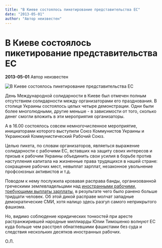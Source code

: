 ```yaml
---
title: "В Киеве состоялось пикетирование представительства ЕС"
date: "2013-05-01"
author: "Автор неизвестен"
---
```


# В Киеве состоялось пикетирование представительства ЕС

**2013-05-01** Автор неизвестен

![В Киеве состоялось пикетирование представительства ЕС](http://cs306814.vk.me/v306814767/760b/ty2ceXW6MPs.jpg)

День Международной солидарности в Киеве был отмечен полным отсутствием солидарности между организаторами его празднования. В столице Украины состоялось целых четыре демонстрации. Одни были более многолюдными, другие меньше - в зависимости от того, сколько денег смогли вложить в эти мероприятия организаторы.

А в 16.00 состоялось совсем немногочисленное мероприятие, инициаторами которого выступили Союз Коммунистов Украины и Украинский Коммунистический Рабочий Союз.

Целью пикета, по словам организаторов, являеться выражение солидарности с рабочими ЕС, вставших на защиту своих интересов и призыв к рабочим Украины объединить свои усилия в борьбе против наступления капитала на жизненные права трудящихся в нашей стране: сокращение рабочих мест, невыплат зарплат, незаконное увольнение профсоюзных активистов и т.д.

Поводом к нему послужила кровавая расправа банды, организованной греческими землевладельцами над [иностранными рабочими, требующими выплаты зарплаты](/6898.md), в результате чего было ранено больше тридцати человек. Об этой дикой расправе молчат западные демократические СМИ, хотя налицо здесь разгул самого неприкрытого фашизма.

Но, видимо соблюдение юридических тонкостей при аресте растранжирившей народные миллиарды Юлии Тимошенко волнуют ЕС куда больше чем расстрел обнаглевшими фашистами без суда и следствия нескольких десятков иностранных рабочих.

О.Л.